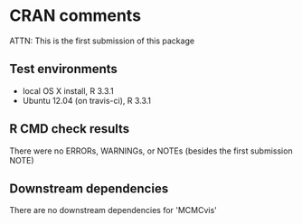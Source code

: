 CRAN comments
====

ATTN: This is the first submission of this package

## Test environments
* local OS X install, R 3.3.1
* Ubuntu 12.04 (on travis-ci), R 3.3.1


## R CMD check results
There were no ERRORs, WARNINGs, or NOTEs (besides the first submission NOTE)


## Downstream dependencies
There are no downstream dependencies for 'MCMCvis'
